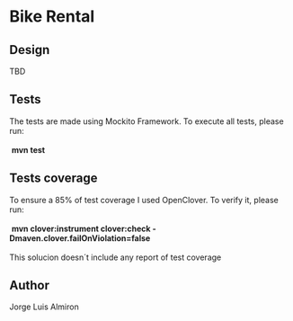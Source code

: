 # Bike Rental

## Design

TBD

## Tests
The tests are made using Mockito Framework. To execute all tests, please run: <br /> <br />
&nbsp;**mvn test**

## Tests coverage
To ensure a 85% of test coverage I used OpenClover. To verify it, please run: <br /> <br />
&nbsp;**mvn clover:instrument clover:check  -Dmaven.clover.failOnViolation=false**
<br /> <br />
This solucion doesn´t include any report of test coverage

## Author
Jorge Luis Almiron
